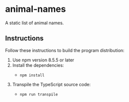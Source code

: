 # animal-names

A static list of animal names.


## Instructions

Follow these instructions to build the program distribution:

1. Use npm version 8.5.5 or later
2. Install the dependencies:
   * ```shell
     npm install
     ```
3. Transpile the TypeScript source code:
   * ```shell
     npm run transpile
     ```
